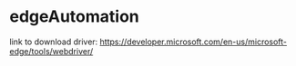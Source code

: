 # edgeAutomation

link to download driver: https://developer.microsoft.com/en-us/microsoft-edge/tools/webdriver/